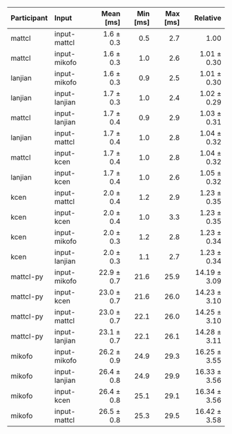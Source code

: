 | Participant | Input | Mean [ms] | Min [ms] | Max [ms] | Relative |
|:---|:---|---:|---:|---:|---:|
| mattcl | input-mattcl | 1.6 ± 0.3 | 0.5 | 2.7 | 1.00 |
| mattcl | input-mikofo | 1.6 ± 0.3 | 1.0 | 2.6 | 1.01 ± 0.30 |
| lanjian | input-mikofo | 1.6 ± 0.3 | 0.9 | 2.5 | 1.01 ± 0.30 |
| lanjian | input-lanjian | 1.7 ± 0.3 | 1.0 | 2.4 | 1.02 ± 0.29 |
| mattcl | input-lanjian | 1.7 ± 0.4 | 0.9 | 2.9 | 1.03 ± 0.31 |
| lanjian | input-mattcl | 1.7 ± 0.4 | 1.0 | 2.8 | 1.04 ± 0.32 |
| mattcl | input-kcen | 1.7 ± 0.4 | 1.0 | 2.8 | 1.04 ± 0.32 |
| lanjian | input-kcen | 1.7 ± 0.4 | 1.0 | 2.6 | 1.05 ± 0.32 |
| kcen | input-mattcl | 2.0 ± 0.4 | 1.2 | 2.9 | 1.23 ± 0.35 |
| kcen | input-kcen | 2.0 ± 0.4 | 1.0 | 3.3 | 1.23 ± 0.35 |
| kcen | input-mikofo | 2.0 ± 0.3 | 1.2 | 2.8 | 1.23 ± 0.34 |
| kcen | input-lanjian | 2.0 ± 0.3 | 1.1 | 2.7 | 1.23 ± 0.34 |
| mattcl-py | input-mikofo | 22.9 ± 0.7 | 21.6 | 25.9 | 14.19 ± 3.09 |
| mattcl-py | input-kcen | 23.0 ± 0.7 | 21.6 | 26.0 | 14.23 ± 3.10 |
| mattcl-py | input-mattcl | 23.0 ± 0.7 | 22.1 | 26.0 | 14.25 ± 3.10 |
| mattcl-py | input-lanjian | 23.1 ± 0.7 | 22.1 | 26.1 | 14.28 ± 3.11 |
| mikofo | input-mikofo | 26.2 ± 0.9 | 24.9 | 29.3 | 16.25 ± 3.55 |
| mikofo | input-lanjian | 26.4 ± 0.8 | 24.9 | 29.9 | 16.33 ± 3.56 |
| mikofo | input-kcen | 26.4 ± 0.8 | 25.1 | 29.1 | 16.34 ± 3.56 |
| mikofo | input-mattcl | 26.5 ± 0.8 | 25.3 | 29.5 | 16.42 ± 3.58 |
